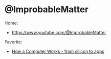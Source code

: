 # @ImprobableMatter
Home:
- https://www.youtube.com/@ImprobableMatter

Favorite:
- [How a Computer Works - from silicon to apps](https://youtu.be/5f3NJnvnk7k)
